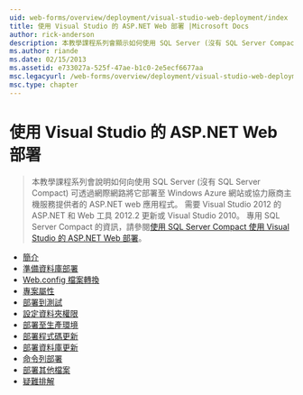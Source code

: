 ```yaml
---
uid: web-forms/overview/deployment/visual-studio-web-deployment/index
title: 使用 Visual Studio 的 ASP.NET Web 部署 |Microsoft Docs
author: rick-anderson
description: 本教學課程系列會顯示如何使用 SQL Server (沒有 SQL Server Compact) 可透過網際網路將它部署為 t 的 ASP.NET web 應用程式...
ms.author: riande
ms.date: 02/15/2013
ms.assetid: e733027a-525f-47ae-b1c0-2e5ecf6677aa
msc.legacyurl: /web-forms/overview/deployment/visual-studio-web-deployment
msc.type: chapter
---
```

<a name="aspnet-web-deployment-using-visual-studio"></a>使用 Visual Studio 的 ASP.NET Web 部署
====================
> 本教學課程系列會說明如何向使用 SQL Server (沒有 SQL Server Compact) 可透過網際網路將它部署至 Windows Azure 網站或協力廠商主機服務提供者的 ASP.NET web 應用程式。 需要 Visual Studio 2012 的 ASP.NET 和 Web 工具 2012.2 更新或 Visual Studio 2010。 專用 SQL Server Compact 的資訊，請參閱[使用 SQL Server Compact 使用 Visual Studio 的 ASP.NET Web 部署](../../older-versions-getting-started/deployment-to-a-hosting-provider/deployment-to-a-hosting-provider-introduction-1-of-12.md)。


- [簡介](introduction.md)
- [準備資料庫部署](preparing-databases.md)
- [Web.config 檔案轉換](web-config-transformations.md)
- [專案屬性](project-properties.md)
- [部署到測試](deploying-to-iis.md)
- [設定資料夾權限](setting-folder-permissions.md)
- [部署至生產環境](deploying-to-production.md)
- [部署程式碼更新](deploying-a-code-update.md)
- [部署資料庫更新](deploying-a-database-update.md)
- [命令列部署](command-line-deployment.md)
- [部署其他檔案](deploying-extra-files.md)
- [疑難排解](troubleshooting.md)
